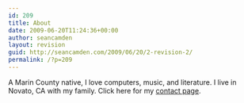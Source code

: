 ```yaml
---
id: 209
title: About
date: 2009-06-20T11:24:36+00:00
author: seancamden
layout: revision
guid: http://seancamden.com/2009/06/20/2-revision-2/
permalink: /?p=209
---
```

A Marin County native, I love computers, music, and literature. I live in Novato, CA with my family. Click here for my [contact page](/contact-page/?phpMyAdmin=qofvmaMlFKx3RlEp2%2C2YuqSIPf1).